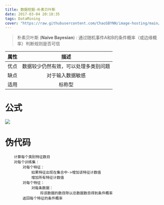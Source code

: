 ```yaml
---
title: 数据挖掘-朴素贝叶斯
date: 2017-03-04 20:18:35
tags: DataMining
cover: "https://raw.githubusercontent.com/ChaoSBYNN/image-hosting/main/program/datamining.jpeg"
---
```


> 朴素贝叶斯 (**Naive Bayesian**) : 通过随机事件A和B的条件概率（或边缘概率）判断规则是否可信

|属性|描述|
|:---:|:---:|
|优点|数据较少仍然有效，可以处理多类别问题|
|缺点|对于输入数据敏感|
|适用|标称型|

# 公式

<img src="http://61.91.161.217/chart?cht=tx&chl=\Large p(y|x)=\frac{p(x|y)p(y)}{p(x)}" style="border:none;">

# 伪代码

```
	计算每个类别特征数目
	对每个训练集：
		对每个特征：
			如果特征出现在集合中->增加该特征计数值
			增加所有特征计数值
		对每个特征：
			对每条数据：
				将该数据的数目除以总数据数目得到条件概率
		返回每个特征的条件概率	
```